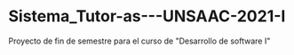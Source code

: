 # Sistema_Tutor-as---UNSAAC-2021-I
Proyecto de fin de semestre para el curso de "Desarrollo de software I"
